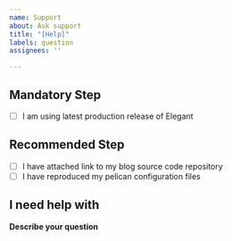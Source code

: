 ```yaml
---
name: Support
about: Ask support
title: "[Help]"
labels: question
assignees: ''

---
```


## Mandatory Step

- [ ] I am using latest production release of Elegant

## Recommended Step

- [ ] I have attached link to my blog source code repository
- [ ] I have reproduced my pelican configuration files 

## I need help with

**Describe your question**
